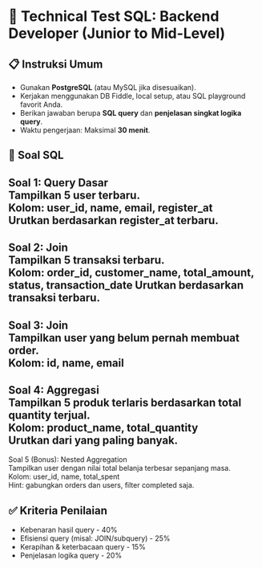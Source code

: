 # 🧪 Technical Test SQL: Backend Developer (Junior to Mid-Level)

## 📋 Instruksi Umum

- Gunakan **PostgreSQL** (atau MySQL jika disesuaikan).
- Kerjakan menggunakan DB Fiddle, local setup, atau SQL playground favorit Anda.
- Berikan jawaban berupa **SQL query** dan **penjelasan singkat logika query**.
- Waktu pengerjaan: Maksimal **30 menit**.

## 🧩 Soal SQL

Soal 1: Query Dasar \
Tampilkan 5 user terbaru.\
Kolom: user_id, name, email, register_at\
Urutkan berdasarkan register_at terbaru.
---

Soal 2: Join \
Tampilkan 5 transaksi terbaru.\
Kolom: order_id, customer_name, total_amount, status, transaction_date
Urutkan berdasarkan transaksi terbaru.
---

Soal 3: Join \
Tampilkan user yang belum pernah membuat order.\
Kolom: id, name, email
---

Soal 4: Aggregasi \
Tampilkan 5 produk terlaris berdasarkan total quantity terjual.\
Kolom: product_name, total_quantity\
Urutkan dari yang paling banyak.
---

Soal 5 (Bonus): Nested Aggregation \
Tampilkan user dengan nilai total belanja terbesar sepanjang masa.\
Kolom: user_id, name, total_spent\
Hint: gabungkan orders dan users, filter completed saja.



## ✅ Kriteria Penilaian

- Kebenaran hasil query	- 40%
- Efisiensi query (misal: JOIN/subquery) - 25%
- Kerapihan & keterbacaan query - 15%
- Penjelasan logika query - 20%